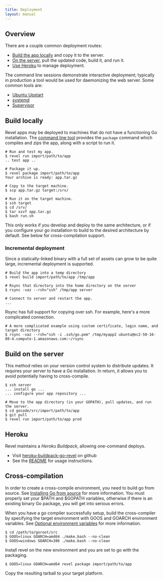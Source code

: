 ```yaml
---
title: Deployment
layout: manual
---
```


## Overview

There are a couple common deployment routes:

* [Build the app locally](#build-local) and copy it to the server.
* [On the server](#build-server), pull the updated code, build it, and run it.
* [Use Heroku](#heroku) to manage deployment.

The command line sessions demonstrate interactive deployment; typically in production
 a tool would be used for daemonizing the web server.  Some common tools are:

* [Ubuntu Upstart](http://upstart.ubuntu.com)
* [systemd](http://www.freedesktop.org/wiki/Software/systemd)
* [Supervisor](http://supervisord.org/)

<a name="build-local"></a>

## Build locally

Revel apps may be deployed to machines that do not have a functioning Go
installation.  The [command line tool](tool.html) provides the `package` command
which compiles and zips the app, along with a script to run it.

	# Run and test my app.
	$ revel run import/path/to/app
	.. test app ..

	# Package it up.
	$ revel package import/path/to/app
	Your archive is ready: app.tar.gz

	# Copy to the target machine.
	$ scp app.tar.gz target:/srv/

	# Run it on the target machine.
	$ ssh target
	$ cd /srv/
    $ tar xzvf app.tar.gz
	$ bash run.sh

This only works if you develop and deploy to the same architecture, or if you configure your go
installation to build to the desired architecture by default. See below for cross-compilation support.

### Incremental deployment

Since a statically-linked binary with a full set of assets can grow to be quite
large, incremental deployment is supported.

    # Build the app into a temp directory
    $ revel build import/path/to/app /tmp/app

    # Rsync that directory into the home directory on the server
    $ rsync -vaz --rsh="ssh" /tmp/app server

    # Connect to server and restart the app.
    ...

Rsync has full support for copying over ssh.  For example, here's a more complicated connection.

    # A more complicated example using custom certificate, login name, and target directory
    $ rsync -vaz --rsh="ssh -i .ssh/go.pem" /tmp/myapp2 ubuntu@ec2-50-16-80-4.compute-1.amazonaws.com:~/rsync

<a name="build-server"></a>

## Build on the server

This method relies on your version control system to distribute updates.  It
requires your server to have a Go installation.  In return, it allows you to
avoid potentially having to cross-compile.

    $ ssh server
    ... install go ...
    ... configure your app repository ...

    # Move to the app directory (in your GOPATH), pull updates, and run the server.
    $ cd gocode/src/import/path/to/app
    $ git pull
    $ revel run import/path/to/app prod

    
<a name="heroku"></a>
    
## Heroku

Revel maintains a *Heroku Buildpack*, allowing one-command deploys.

- Visit [heroku-buildpack-go-revel](https://github.com/revel/heroku-buildpack-go-revel) on github
- See the [README](https://github.com/revel/heroku-buildpack-go-revel/blob/master/README.md) for usage instructions.


## Cross-compilation

In order to create a cross-compile environment, you need to build go from source.
See
[Installing Go from source](http://golang.org/doc/install/source)
for more information.
You must properly set your $PATH and $GOPATH variables, otherwise if there is an existing
binary Go package, you will get into serious errors.

When you have a go compiler successfully setup, build the cross-compiler by
specifying the target environment with GOOS and GOARCH environment variables. See
[Optional environment variables](http://golang.org/doc/install/source#environment)
for more information.

    $ cd /path/to/goroot/src
    $ GOOS=linux GOARCH=amd64 ./make.bash --no-clean
    $ GOOS=windows GOARCH=386 ./make.bash --no-clean

Install revel on the new environment and you are set to go with the packaging.

    $ GOOS=linux GOARCH=amd64 revel package import/path/to/app

Copy the resulting tarball to your target platform.

